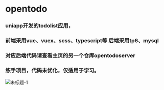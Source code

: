 # opentodo
### uniapp开发的todolist应用，
### 前端采用vue、vuex、scss、typescript等 后端采用tp6、mysql
### 对应后端代码请查看主页的另一个仓库opentodoserver
### 练手项目，代码未优化，仅适用于学习。

![未标题-1](https://user-images.githubusercontent.com/113562896/203925064-aed20948-f179-4ad0-b78d-b2243f9ee26c.jpg)
